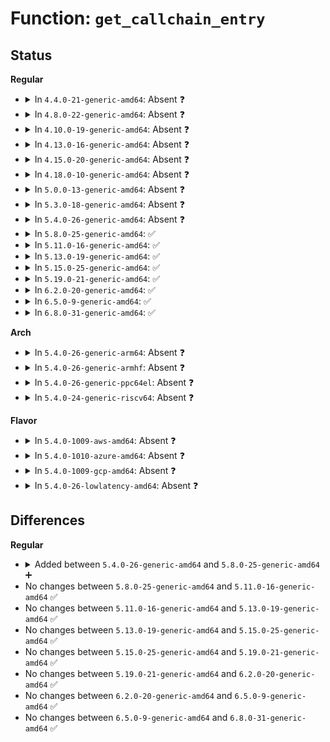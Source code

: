 # Function: <code>get_callchain_entry</code>

## Status
<b>Regular</b>
<ul>
<li>
<details>
<summary>In <code>4.4.0-21-generic-amd64</code>: Absent ❓</summary>

```json
{
  "name": "get_callchain_entry",
  "collision_type": "Unique Static",
  "inline_type": "Full",
  "funcs": [
    {
      "addr": 18446744071580443244,
      "name": "get_callchain_entry",
      "external": false,
      "loc": "kernel/events/callchain.c:135",
      "file": "kernel/events/callchain.c",
      "inline": "not declared, inlined",
      "caller_inline": [
        "kernel/events/callchain.c:perf_callchain"
      ],
      "caller_func": []
    }
  ],
  "symbols": []
}
```
</details>
</li>
<li>
<details>
<summary>In <code>4.8.0-22-generic-amd64</code>: Absent ❓</summary>

```json
{
  "name": "get_callchain_entry",
  "collision_type": "Unique Static",
  "inline_type": "Full",
  "funcs": [
    {
      "addr": 18446744071580517697,
      "name": "get_callchain_entry",
      "external": false,
      "loc": "kernel/events/callchain.c:154",
      "file": "kernel/events/callchain.c",
      "inline": "not declared, inlined",
      "caller_inline": [
        "kernel/events/callchain.c:get_perf_callchain"
      ],
      "caller_func": []
    }
  ],
  "symbols": []
}
```
</details>
</li>
<li>
<details>
<summary>In <code>4.10.0-19-generic-amd64</code>: Absent ❓</summary>

```json
{
  "name": "get_callchain_entry",
  "collision_type": "Unique Static",
  "inline_type": "Full",
  "funcs": [
    {
      "addr": 18446744071580581665,
      "name": "get_callchain_entry",
      "external": false,
      "loc": "kernel/events/callchain.c:154",
      "file": "kernel/events/callchain.c",
      "inline": "not declared, inlined",
      "caller_inline": [
        "kernel/events/callchain.c:get_perf_callchain"
      ],
      "caller_func": []
    }
  ],
  "symbols": []
}
```
</details>
</li>
<li>
<details>
<summary>In <code>4.13.0-16-generic-amd64</code>: Absent ❓</summary>

```json
{
  "name": "get_callchain_entry",
  "collision_type": "Unique Static",
  "inline_type": "Full",
  "funcs": [
    {
      "addr": 18446744071580612213,
      "name": "get_callchain_entry",
      "external": false,
      "loc": "kernel/events/callchain.c:156",
      "file": "kernel/events/callchain.c",
      "inline": "not declared, inlined",
      "caller_inline": [
        "kernel/events/callchain.c:get_perf_callchain"
      ],
      "caller_func": []
    }
  ],
  "symbols": []
}
```
</details>
</li>
<li>
<details>
<summary>In <code>4.15.0-20-generic-amd64</code>: Absent ❓</summary>

```json
{
  "name": "get_callchain_entry",
  "collision_type": "Unique Static",
  "inline_type": "Full",
  "funcs": [
    {
      "addr": 18446744071580692997,
      "name": "get_callchain_entry",
      "external": false,
      "loc": "kernel/events/callchain.c:156",
      "file": "kernel/events/callchain.c",
      "inline": "not declared, inlined",
      "caller_inline": [
        "kernel/events/callchain.c:get_perf_callchain"
      ],
      "caller_func": []
    }
  ],
  "symbols": []
}
```
</details>
</li>
<li>
<details>
<summary>In <code>4.18.0-10-generic-amd64</code>: Absent ❓</summary>

```json
{
  "name": "get_callchain_entry",
  "collision_type": "Unique Static",
  "inline_type": "Full",
  "funcs": [
    {
      "addr": 18446744071580825027,
      "name": "get_callchain_entry",
      "external": false,
      "loc": "kernel/events/callchain.c:153",
      "file": "kernel/events/callchain.c",
      "inline": "not declared, inlined",
      "caller_inline": [
        "kernel/events/callchain.c:get_perf_callchain"
      ],
      "caller_func": []
    }
  ],
  "symbols": []
}
```
</details>
</li>
<li>
<details>
<summary>In <code>5.0.0-13-generic-amd64</code>: Absent ❓</summary>

```json
{
  "name": "get_callchain_entry",
  "collision_type": "Unique Static",
  "inline_type": "Full",
  "funcs": [
    {
      "addr": 18446744071580891779,
      "name": "get_callchain_entry",
      "external": false,
      "loc": "kernel/events/callchain.c:153",
      "file": "kernel/events/callchain.c",
      "inline": "not declared, inlined",
      "caller_inline": [
        "kernel/events/callchain.c:get_perf_callchain"
      ],
      "caller_func": []
    }
  ],
  "symbols": []
}
```
</details>
</li>
<li>
<details>
<summary>In <code>5.3.0-18-generic-amd64</code>: Absent ❓</summary>

```json
{
  "name": "get_callchain_entry",
  "collision_type": "Unique Static",
  "inline_type": "Full",
  "funcs": [
    {
      "addr": 18446744071580989304,
      "name": "get_callchain_entry",
      "external": false,
      "loc": "kernel/events/callchain.c:152",
      "file": "kernel/events/callchain.c",
      "inline": "not declared, inlined",
      "caller_inline": [
        "kernel/events/callchain.c:get_perf_callchain"
      ],
      "caller_func": []
    }
  ],
  "symbols": []
}
```
</details>
</li>
<li>
<details>
<summary>In <code>5.4.0-26-generic-amd64</code>: Absent ❓</summary>

```json
{
  "name": "get_callchain_entry",
  "collision_type": "Unique Static",
  "inline_type": "Full",
  "funcs": [
    {
      "addr": 18446744071581043288,
      "name": "get_callchain_entry",
      "external": false,
      "loc": "kernel/events/callchain.c:152",
      "file": "kernel/events/callchain.c",
      "inline": "not declared, inlined",
      "caller_inline": [
        "kernel/events/callchain.c:get_perf_callchain"
      ],
      "caller_func": []
    }
  ],
  "symbols": []
}
```
</details>
</li>
<li>
<details>
<summary>In <code>5.8.0-25-generic-amd64</code>: ✅</summary>

```c
struct perf_callchain_entry * get_callchain_entry(int * rctx)
```

```json
{
  "name": "get_callchain_entry",
  "collision_type": "Unique Static",
  "inline_type": "No",
  "funcs": [
    {
      "addr": 18446744071581221952,
      "name": "get_callchain_entry",
      "external": false,
      "loc": "kernel/events/callchain.c:152",
      "file": "kernel/events/callchain.c",
      "inline": "seen, unknown",
      "caller_inline": [],
      "caller_func": [
        "kernel/events/callchain.c:get_perf_callchain"
      ]
    }
  ],
  "symbols": [
    {
      "addr": 18446744071581221952,
      "name": "get_callchain_entry",
      "section": ".text",
      "bind": "STB_LOCAL",
      "size": 188
    }
  ]
}
```
</details>
</li>
<li>
<details>
<summary>In <code>5.11.0-16-generic-amd64</code>: ✅</summary>

```c
struct perf_callchain_entry * get_callchain_entry(int * rctx)
```

```json
{
  "name": "get_callchain_entry",
  "collision_type": "Unique Global",
  "inline_type": "No",
  "funcs": [
    {
      "addr": 18446744071581265200,
      "name": "get_callchain_entry",
      "external": true,
      "loc": "kernel/events/callchain.c:152",
      "file": "kernel/events/callchain.c",
      "inline": "seen, unknown",
      "caller_inline": [],
      "caller_func": [
        "kernel/bpf/stackmap.c:__bpf_get_stack",
        "kernel/events/callchain.c:get_perf_callchain"
      ]
    }
  ],
  "symbols": [
    {
      "addr": 18446744071581265200,
      "name": "get_callchain_entry",
      "section": ".text",
      "bind": "STB_GLOBAL",
      "size": 188
    }
  ]
}
```
</details>
</li>
<li>
<details>
<summary>In <code>5.13.0-19-generic-amd64</code>: ✅</summary>

```c
struct perf_callchain_entry * get_callchain_entry(int * rctx)
```

```json
{
  "name": "get_callchain_entry",
  "collision_type": "Unique Global",
  "inline_type": "No",
  "funcs": [
    {
      "addr": 18446744071581283904,
      "name": "get_callchain_entry",
      "external": true,
      "loc": "kernel/events/callchain.c:152",
      "file": "kernel/events/callchain.c",
      "inline": "seen, unknown",
      "caller_inline": [],
      "caller_func": [
        "kernel/bpf/stackmap.c:__bpf_get_stack",
        "kernel/events/callchain.c:get_perf_callchain"
      ]
    }
  ],
  "symbols": [
    {
      "addr": 18446744071581283904,
      "name": "get_callchain_entry",
      "section": ".text",
      "bind": "STB_GLOBAL",
      "size": 188
    }
  ]
}
```
</details>
</li>
<li>
<details>
<summary>In <code>5.15.0-25-generic-amd64</code>: ✅</summary>

```c
struct perf_callchain_entry * get_callchain_entry(int * rctx)
```

```json
{
  "name": "get_callchain_entry",
  "collision_type": "Unique Global",
  "inline_type": "No",
  "funcs": [
    {
      "addr": 18446744071581527936,
      "name": "get_callchain_entry",
      "external": true,
      "loc": "kernel/events/callchain.c:152",
      "file": "kernel/events/callchain.c",
      "inline": "seen, unknown",
      "caller_inline": [],
      "caller_func": [
        "kernel/bpf/stackmap.c:__bpf_get_stack",
        "kernel/events/callchain.c:get_perf_callchain"
      ]
    }
  ],
  "symbols": [
    {
      "addr": 18446744071581527936,
      "name": "get_callchain_entry",
      "section": ".text",
      "bind": "STB_GLOBAL",
      "size": 188
    }
  ]
}
```
</details>
</li>
<li>
<details>
<summary>In <code>5.19.0-21-generic-amd64</code>: ✅</summary>

```c
struct perf_callchain_entry * get_callchain_entry(int * rctx)
```

```json
{
  "name": "get_callchain_entry",
  "collision_type": "Unique Global",
  "inline_type": "No",
  "funcs": [
    {
      "addr": 18446744071581875904,
      "name": "get_callchain_entry",
      "external": true,
      "loc": "kernel/events/callchain.c:152",
      "file": "kernel/events/callchain.c",
      "inline": "seen, unknown",
      "caller_inline": [],
      "caller_func": [
        "kernel/bpf/stackmap.c:__bpf_get_stack",
        "kernel/events/callchain.c:get_perf_callchain"
      ]
    }
  ],
  "symbols": [
    {
      "addr": 18446744071581875904,
      "name": "get_callchain_entry",
      "section": ".text",
      "bind": "STB_GLOBAL",
      "size": 217
    }
  ]
}
```
</details>
</li>
<li>
<details>
<summary>In <code>6.2.0-20-generic-amd64</code>: ✅</summary>

```c
struct perf_callchain_entry * get_callchain_entry(int * rctx)
```

```json
{
  "name": "get_callchain_entry",
  "collision_type": "Unique Global",
  "inline_type": "No",
  "funcs": [
    {
      "addr": 18446744071582303728,
      "name": "get_callchain_entry",
      "external": true,
      "loc": "kernel/events/callchain.c:152",
      "file": "kernel/events/callchain.c",
      "inline": "seen, unknown",
      "caller_inline": [],
      "caller_func": [
        "kernel/bpf/stackmap.c:__bpf_get_stack",
        "kernel/events/callchain.c:get_perf_callchain"
      ]
    }
  ],
  "symbols": [
    {
      "addr": 18446744071582303728,
      "name": "get_callchain_entry",
      "section": ".text",
      "bind": "STB_GLOBAL",
      "size": 217
    }
  ]
}
```
</details>
</li>
<li>
<details>
<summary>In <code>6.5.0-9-generic-amd64</code>: ✅</summary>

```c
struct perf_callchain_entry * get_callchain_entry(int * rctx)
```

```json
{
  "name": "get_callchain_entry",
  "collision_type": "Unique Global",
  "inline_type": "No",
  "funcs": [
    {
      "addr": 18446744071582504512,
      "name": "get_callchain_entry",
      "external": true,
      "loc": "kernel/events/callchain.c:152",
      "file": "kernel/events/callchain.c",
      "inline": "seen, unknown",
      "caller_inline": [],
      "caller_func": [
        "kernel/bpf/stackmap.c:__bpf_get_stack",
        "kernel/events/callchain.c:get_perf_callchain"
      ]
    }
  ],
  "symbols": [
    {
      "addr": 18446744071582504512,
      "name": "get_callchain_entry",
      "section": ".text",
      "bind": "STB_GLOBAL",
      "size": 217
    }
  ]
}
```
</details>
</li>
<li>
<details>
<summary>In <code>6.8.0-31-generic-amd64</code>: ✅</summary>

```c
struct perf_callchain_entry * get_callchain_entry(int * rctx)
```

```json
{
  "name": "get_callchain_entry",
  "collision_type": "Unique Global",
  "inline_type": "No",
  "funcs": [
    {
      "addr": 18446744071582673056,
      "name": "get_callchain_entry",
      "external": true,
      "loc": "kernel/events/callchain.c:152",
      "file": "kernel/events/callchain.c",
      "inline": "seen, unknown",
      "caller_inline": [],
      "caller_func": [
        "kernel/bpf/stackmap.c:__bpf_get_stack",
        "kernel/events/callchain.c:get_perf_callchain"
      ]
    }
  ],
  "symbols": [
    {
      "addr": 18446744071582673056,
      "name": "get_callchain_entry",
      "section": ".text",
      "bind": "STB_GLOBAL",
      "size": 217
    }
  ]
}
```
</details>
</li>
</ul>
<b>Arch</b>
<ul>
<li>
<details>
<summary>In <code>5.4.0-26-generic-arm64</code>: Absent ❓</summary>

```json
{
  "name": "get_callchain_entry",
  "collision_type": "Unique Static",
  "inline_type": "Full",
  "funcs": [
    {
      "addr": 18446603336492398640,
      "name": "get_callchain_entry",
      "external": false,
      "loc": "kernel/events/callchain.c:152",
      "file": "kernel/events/callchain.c",
      "inline": "not declared, inlined",
      "caller_inline": [
        "kernel/events/callchain.c:get_perf_callchain"
      ],
      "caller_func": []
    }
  ],
  "symbols": []
}
```
</details>
</li>
<li>
<details>
<summary>In <code>5.4.0-26-generic-armhf</code>: Absent ❓</summary>

```json
{
  "name": "get_callchain_entry",
  "collision_type": "Unique Static",
  "inline_type": "Full",
  "funcs": [
    {
      "addr": 3226284056,
      "name": "get_callchain_entry",
      "external": false,
      "loc": "kernel/events/callchain.c:152",
      "file": "kernel/events/callchain.c",
      "inline": "not declared, inlined",
      "caller_inline": [
        "kernel/events/callchain.c:get_perf_callchain"
      ],
      "caller_func": []
    }
  ],
  "symbols": []
}
```
</details>
</li>
<li>
<details>
<summary>In <code>5.4.0-26-generic-ppc64el</code>: Absent ❓</summary>

```json
{
  "name": "get_callchain_entry",
  "collision_type": "Unique Static",
  "inline_type": "Full",
  "funcs": [
    {
      "addr": 13835058055285660772,
      "name": "get_callchain_entry",
      "external": false,
      "loc": "kernel/events/callchain.c:152",
      "file": "kernel/events/callchain.c",
      "inline": "not declared, inlined",
      "caller_inline": [
        "kernel/events/callchain.c:get_perf_callchain"
      ],
      "caller_func": []
    }
  ],
  "symbols": []
}
```
</details>
</li>
<li>
<details>
<summary>In <code>5.4.0-24-generic-riscv64</code>: Absent ❓</summary>

```json
{
  "name": "get_callchain_entry",
  "collision_type": "Unique Static",
  "inline_type": "Full",
  "funcs": [
    {
      "addr": 18446743936272506444,
      "name": "get_callchain_entry",
      "external": false,
      "loc": "kernel/events/callchain.c:152",
      "file": "kernel/events/callchain.c",
      "inline": "not declared, inlined",
      "caller_inline": [
        "kernel/events/callchain.c:get_perf_callchain"
      ],
      "caller_func": []
    }
  ],
  "symbols": []
}
```
</details>
</li>
</ul>
<b>Flavor</b>
<ul>
<li>
<details>
<summary>In <code>5.4.0-1009-aws-amd64</code>: Absent ❓</summary>

```json
{
  "name": "get_callchain_entry",
  "collision_type": "Unique Static",
  "inline_type": "Full",
  "funcs": [
    {
      "addr": 18446744071581012136,
      "name": "get_callchain_entry",
      "external": false,
      "loc": "kernel/events/callchain.c:152",
      "file": "kernel/events/callchain.c",
      "inline": "not declared, inlined",
      "caller_inline": [
        "kernel/events/callchain.c:get_perf_callchain"
      ],
      "caller_func": []
    }
  ],
  "symbols": []
}
```
</details>
</li>
<li>
<details>
<summary>In <code>5.4.0-1010-azure-amd64</code>: Absent ❓</summary>

```json
{
  "name": "get_callchain_entry",
  "collision_type": "Unique Static",
  "inline_type": "Full",
  "funcs": [
    {
      "addr": 18446744071580958264,
      "name": "get_callchain_entry",
      "external": false,
      "loc": "kernel/events/callchain.c:152",
      "file": "kernel/events/callchain.c",
      "inline": "not declared, inlined",
      "caller_inline": [
        "kernel/events/callchain.c:get_perf_callchain"
      ],
      "caller_func": []
    }
  ],
  "symbols": []
}
```
</details>
</li>
<li>
<details>
<summary>In <code>5.4.0-1009-gcp-amd64</code>: Absent ❓</summary>

```json
{
  "name": "get_callchain_entry",
  "collision_type": "Unique Static",
  "inline_type": "Full",
  "funcs": [
    {
      "addr": 18446744071581003336,
      "name": "get_callchain_entry",
      "external": false,
      "loc": "kernel/events/callchain.c:152",
      "file": "kernel/events/callchain.c",
      "inline": "not declared, inlined",
      "caller_inline": [
        "kernel/events/callchain.c:get_perf_callchain"
      ],
      "caller_func": []
    }
  ],
  "symbols": []
}
```
</details>
</li>
<li>
<details>
<summary>In <code>5.4.0-26-lowlatency-amd64</code>: Absent ❓</summary>

```json
{
  "name": "get_callchain_entry",
  "collision_type": "Unique Static",
  "inline_type": "Full",
  "funcs": [
    {
      "addr": 18446744071581064536,
      "name": "get_callchain_entry",
      "external": false,
      "loc": "kernel/events/callchain.c:152",
      "file": "kernel/events/callchain.c",
      "inline": "not declared, inlined",
      "caller_inline": [
        "kernel/events/callchain.c:get_perf_callchain"
      ],
      "caller_func": []
    }
  ],
  "symbols": []
}
```
</details>
</li>
</ul>

## Differences
<b>Regular</b>
<ul>
<li>
<details>
<summary>Added between <code>5.4.0-26-generic-amd64</code> and <code>5.8.0-25-generic-amd64</code> ➕</summary>

```c
struct perf_callchain_entry * get_callchain_entry(int * rctx)
```
</details>
</li>
<li>
No changes between <code>5.8.0-25-generic-amd64</code> and <code>5.11.0-16-generic-amd64</code> ✅
</li>
<li>
No changes between <code>5.11.0-16-generic-amd64</code> and <code>5.13.0-19-generic-amd64</code> ✅
</li>
<li>
No changes between <code>5.13.0-19-generic-amd64</code> and <code>5.15.0-25-generic-amd64</code> ✅
</li>
<li>
No changes between <code>5.15.0-25-generic-amd64</code> and <code>5.19.0-21-generic-amd64</code> ✅
</li>
<li>
No changes between <code>5.19.0-21-generic-amd64</code> and <code>6.2.0-20-generic-amd64</code> ✅
</li>
<li>
No changes between <code>6.2.0-20-generic-amd64</code> and <code>6.5.0-9-generic-amd64</code> ✅
</li>
<li>
No changes between <code>6.5.0-9-generic-amd64</code> and <code>6.8.0-31-generic-amd64</code> ✅
</li>
</ul>
